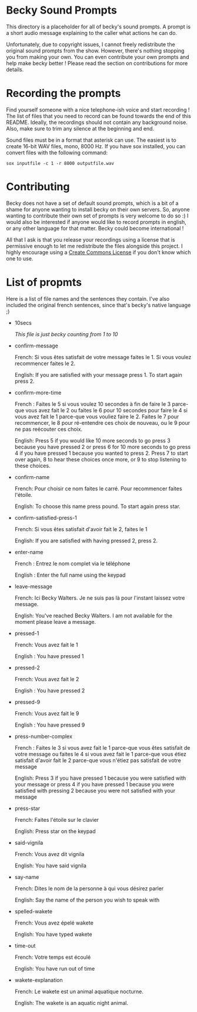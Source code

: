 Becky Sound Prompts
===================

This directory is a placeholder for all of becky's sound prompts. A prompt
is a short audio message explaining to the caller what actions he can do.

Unfortunately, due to copyright issues, I cannot freely redistribute the
original sound prompts from the show. However, there's nothing stopping you
from making your own.  You can even contribute your own prompts and help
make becky better ! Please read the section on contributions for more details.

Recording the prompts
=====================

Find yourself someone with a nice telephone-ish voice and start recording ! The
list of files that you need to record can be found towards the end of this
README. Ideally, the recordings should not contain any background noise. Also,
make sure to trim any silence at the beginning and end.

Sound files must be in a format that asterisk can use. The easiest is to create
16-bit WAV files, mono, 8000 Hz. If you have sox installed, you can convert files
with the following command:

    sox inputfile -c 1 -r 8000 outputfile.wav

Contributing
============

Becky does not have a set of default sound prompts, which is a bit of a shame
for anyone wanting to install becky on their own servers. So, anyone wanting to
contribute their own set of prompts is very welcome to do so :) I would also be
interested if anyone would like to record prompts in english, or any other
language for that matter. Becky could become international !

All that I ask is that you release your recordings using a license that is permissive
enough to let me redistribute the files alongside this project. I highly
encourage using a [Create Commons License](http://creativecommons.org/licenses/by/4.0/)
if you don't know which one to use.

List of propmts
===============

Here is a list of file names and the sentences they contain. I've also included
the original french sentences, since that's becky's native language ;)

* 10secs

    *This file is just becky counting from 1 to 10*

* confirm-message

    French: Si vous êtes satisfait de votre message faites le 1. Si vous
    voulez recommencer faites le 2.

    English: If you are satisfied with your message press 1. To start again
    press 2.

* confirm-more-time

    French : Faites le 5 si vous voulez 10 secondes à fin de faire le 3
    parce-que vous avez fait le 2 ou faites le 6 pour 10 secondes pour faire le
    4 si vous avez fait le 1 parce-que vous vouliez faire le 2. Faites le 7
    pour recommencer, le 8 pour ré-entendre ces choix de nouveau, ou le 9 pour
    ne pas reécouter ces choix.

    English: Press 5 if you would like 10 more seconds to go press 3 because
    you have pressed 2 or press 6 for 10 more seconds to go press 4 if you have
    pressed 1 because you wanted to press 2. Press 7 to start over again, 8 to
    hear these choices once more, or 9 to stop listening to these choices.

* confirm-name

    French: Pour choisir ce nom faites le carré. Pour recommencer faites
    l'étoile.

    English: To choose this name press pound. To start again press star.

* confirm-satisfied-press-1

    French: Si vous êtes satisfait d'avoir fait le 2, faites le 1

    English: If you are satisfied with having pressed 2, press 2.

* enter-name

    French : Entrez le nom complet via le téléphone

    English : Enter the full name using the keypad

* leave-message

    French: Ici Becky Walters. Je ne suis pas là pour l'instant laissez votre
    message.

    English: You've reached Becky Walters. I am not available for the moment
    please leave a message.

* pressed-1

    French: Vous avez fait le 1

    English : You have pressed 1

* pressed-2

    French: Vous avez fait le 2

    English : You have pressed 2

* pressed-9

    French: Vous avez fait le 9

    English : You have pressed 9

* press-number-complex

    French : Faites le 3 si vous avez fait le 1 parce-que vous êtes satisfait
    de votre message ou faites le 4 si vous avez fait le 1 parce-que vous étiez
    satisfait d'avoir fait le 2 parce-que vous n'étiez pas satisfait de votre
    message

    English: Press 3 if you have pressed 1 because you were satisfied with your
    message or press 4 if you have pressed 1 because you were satisfied with
    pressing 2 because you were not satisfied with your message

* press-star

    French: Faites l'étoile sur le clavier

    English: Press star on the keypad


* said-vignila

    French: Vous avez dit vignila

    English: You have said vignila

* say-name

    French: Dites le nom de la personne à qui vous désirez parler

    English: Say the name of the person you wish to speak with

* spelled-wakete

    French: Vous avez épelé wakete

    English: You have typed wakete

* time-out

    French: Votre temps est écoulé

    English: You have run out of time

* wakete-explanation

    French: Le wakete est un animal aquatique nocturne.

    English: The wakete is an aquatic night animal.
